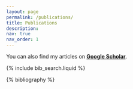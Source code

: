 ```yaml
---
layout: page
permalink: /publications/
title: Publications
description:
nav: true
nav_order: 1
---
```


<!-- _pages/publications.md -->

<!-- Bibsearch Feature -->
<p class="post-description">You can also find my articles on <a href="https://scholar.google.com/citations?user=heXZzcQAAAAJ&amp;hl=en" rel="external nofollow noopener" target="_blank"><strong>Google Scholar</strong></a>.</p>

{% include bib_search.liquid %}

<div class="publications">

{% bibliography %}

</div>

